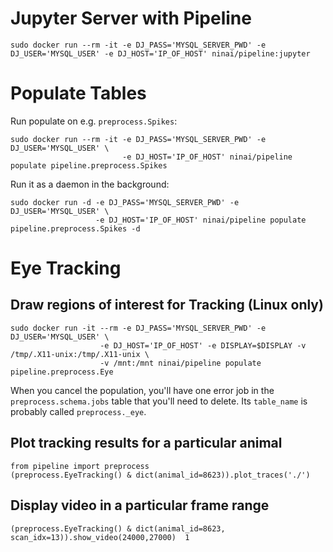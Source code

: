 # Jupyter Server with Pipeline

```
sudo docker run --rm -it -e DJ_PASS='MYSQL_SERVER_PWD' -e DJ_USER='MYSQL_USER' -e DJ_HOST='IP_OF_HOST' ninai/pipeline:jupyter
```

# Populate Tables

Run populate on e.g. `preprocess.Spikes`:

```
sudo docker run --rm -it -e DJ_PASS='MYSQL_SERVER_PWD' -e DJ_USER='MYSQL_USER' \
                         -e DJ_HOST='IP_OF_HOST' ninai/pipeline populate pipeline.preprocess.Spikes
```

Run it as a daemon in the background:

```
sudo docker run -d -e DJ_PASS='MYSQL_SERVER_PWD' -e DJ_USER='MYSQL_USER' \
                   -e DJ_HOST='IP_OF_HOST' ninai/pipeline populate pipeline.preprocess.Spikes -d
```

# Eye Tracking

## Draw regions of interest for Tracking (Linux only)

```
sudo docker run -it --rm -e DJ_PASS='MYSQL_SERVER_PWD' -e DJ_USER='MYSQL_USER' \
                    -e DJ_HOST='IP_OF_HOST' -e DISPLAY=$DISPLAY -v /tmp/.X11-unix:/tmp/.X11-unix \ 
                    -v /mnt:/mnt ninai/pipeline populate pipeline.preprocess.Eye 
```

When you cancel the population, you'll have one error job in the `preprocess.schema.jobs` table that you'll need to delete. 
Its `table_name` is probably called `preprocess._eye`.

## Plot tracking results for a particular animal

```
from pipeline import preprocess
(preprocess.EyeTracking() & dict(animal_id=8623)).plot_traces('./')
```

## Display video in a particular frame range

```
(preprocess.EyeTracking() & dict(animal_id=8623, scan_idx=13)).show_video(24000,27000)  1
```